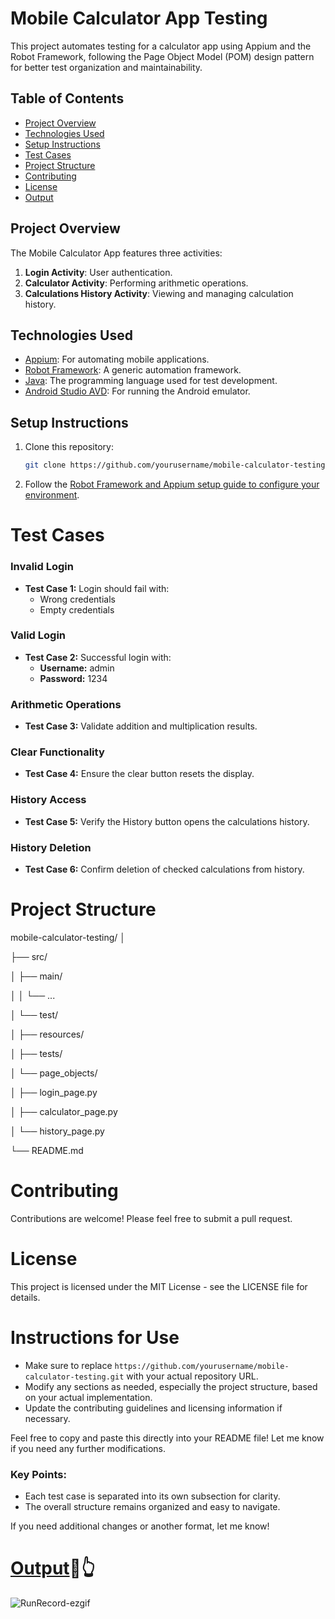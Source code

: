 # Mobile Calculator App Testing

This project automates testing for a calculator app using Appium and the Robot Framework, following the Page Object Model (POM) design pattern for better test organization and maintainability.

## Table of Contents

- [Project Overview](#project-overview)
- [Technologies Used](#technologies-used)
- [Setup Instructions](#setup-instructions)
- [Test Cases](#test-cases)
- [Project Structure](#project-structure)
- [Contributing](#contributing)
- [License](#license)
- [Output](#output)

## Project Overview

The Mobile Calculator App features three activities:

1. **Login Activity**: User authentication.
2. **Calculator Activity**: Performing arithmetic operations.
3. **Calculations History Activity**: Viewing and managing calculation history.

## Technologies Used

- [Appium](http://appium.io/): For automating mobile applications.
- [Robot Framework](https://robotframework.org/): A generic automation framework.
- [Java](https://www.java.com/): The programming language used for test development.
- [Android Studio AVD](https://developer.android.com/studio/run/emulator): For running the Android emulator.

## Setup Instructions

1. Clone this repository:
   ```bash
   git clone https://github.com/yourusername/mobile-calculator-testing.git
2. Follow the [Robot Framework and Appium setup guide to configure your environment](https://www.pentalog.com/blog/mobile-development/mobile-automation-with-robot-framework-and-appium/).


# Test Cases

### Invalid Login
- **Test Case 1:** Login should fail with:
  - Wrong credentials
  - Empty credentials

### Valid Login
- **Test Case 2:** Successful login with:
  - **Username:** admin
  - **Password:** 1234

### Arithmetic Operations
- **Test Case 3:** Validate addition and multiplication results.

### Clear Functionality
- **Test Case 4:** Ensure the clear button resets the display.

### History Access
- **Test Case 5:** Verify the History button opens the calculations history.

### History Deletion
- **Test Case 6:** Confirm deletion of checked calculations from history.

# Project Structure
mobile-calculator-testing/
│

├── src/

│   ├── main/

│   │   └── ...

│   └── test/

│       ├── resources/

│       ├── tests/

│       └── page_objects/

│           ├── login_page.py

│           ├── calculator_page.py

│           └── history_page.py

└── README.md

# Contributing
Contributions are welcome! Please feel free to submit a pull request.

# License
This project is licensed under the MIT License - see the LICENSE file for details.

# Instructions for Use
- Make sure to replace `https://github.com/yourusername/mobile-calculator-testing.git` with your actual repository URL.
- Modify any sections as needed, especially the project structure, based on your actual implementation.
- Update the contributing guidelines and licensing information if necessary.

Feel free to copy and paste this directly into your README file! Let me know if you need any further modifications.

### Key Points:
- Each test case is separated into its own subsection for clarity.
- The overall structure remains organized and easy to navigate.

If you need additional changes or another format, let me know!

# [Output](https://drive.google.com/file/d/166n6GIjZQDvpF33qN0tKLFlqIOHo5oL7/view?usp=sharing)🔗👆
![RunRecord-ezgif](https://github.com/user-attachments/assets/4229bcb8-d990-46cd-9399-c0b1bbe306a2)

